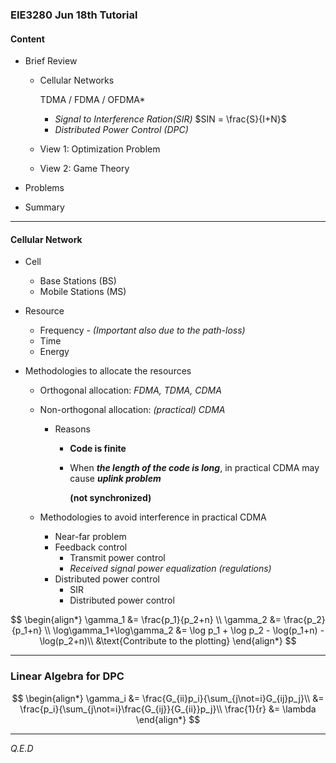 ### EIE3280 Jun 18th Tutorial

#### Content

- Brief Review

  - Cellular Networks

    TDMA / FDMA / OFDMA*

    - *Signal to Interference Ration(SIR)* $SIN = \frac{S}{I+N}$
    - *Distributed Power Control (DPC)*

  - View 1: Optimization Problem

  - View 2: Game Theory

- Problems

- Summary

---

#### Cellular Network

- Cell

  - Base Stations (BS)
  - Mobile Stations (MS)

- Resource

  - Frequency - *(Important also due to the path-loss)*
  - Time
  - Energy

- Methodologies to allocate the resources

  - Orthogonal allocation: *FDMA, TDMA, CDMA*

  - Non-orthogonal allocation: *(practical) CDMA* 

    - Reasons

      - **Code is finite**

      - When ***the length of the code is long***, in practical CDMA may cause ***uplink problem***

         **(not synchronized)**

  - Methodologies to avoid interference in practical CDMA
    - Near-far problem
    - Feedback control
      - Transmit power control
      - *Received signal power equalization (regulations)*
    - Distributed power control 
      - SIR
      - Distributed power control

$$
\begin{align*}
\gamma_1 &= \frac{p_1}{p_2+n} \\
\gamma_2 &= \frac{p_2}{p_1+n} \\
\log\gamma_1+\log\gamma_2 &= \log p_1 + \log p_2 - \log(p_1+n) - \log(p_2+n)\\
&\text{Contribute to the plotting}
\end{align*}
$$

---

### Linear Algebra for DPC

$$
\begin{align*}
\gamma_i &= \frac{G_{ii}p_i}{\sum_{j\not=i}G_{ij}p_j}\\
         &= \frac{p_i}{\sum_{j\not=i}\frac{G_{ij}}{G_{ii}}p_j}\\
         \frac{1}{r}  &= \lambda
\end{align*}
$$



---

*Q.E.D*